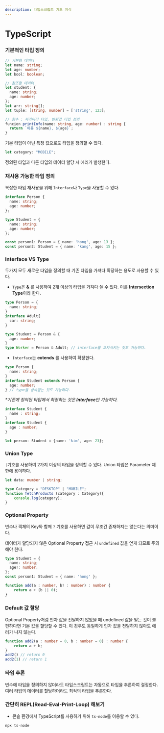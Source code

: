 ```yaml
---
description: 타입스크립트 기초 지식
---
```


# TypeScript

### 기본적인 타입 정의

```typescript
// 기본형 데이터
let name: string;
let age: number;
let bool: boolean;

// 참조형 데이터
let student: {
  name: string;
  age: number;
};
let arr: string[];
let tuple: [string, number] = ['string', 123];

// 함수 : 파라미터 타입, 반환값 타입 정의
funcion printInfo(name: string, age: number) : string {
  return `이름 ${name}, ${age}`;
}
```

기본 타입이 아닌 특정 값으로도 타입을 정의할 수 있다.

```typescript
let category: "MOBILE";
```

정의된 타입과 다른 타입의 데이터 할당 시 에러가 발생한다.

### 재사용 가능한 타입 정의

복잡한 타입 재사용을 위해 `Interface`나 `Type`을 사용할 수 있다.

```typescript
interface Person {
  name: string;
  age: number;
};

type Student = {
  name: string;
  age: number;
};

const person1: Person = { name: 'hong', age: 13 };
const person2: Student = { name: 'kang', age: 15 };
```

### Interface VS Type

두가지 모두 새로운 타입을 정의할 때 기존 타입을 가져다 확장하는 용도로 사용할 수 있다.

* `Type`은 **&** 를 사용하여 2개 이상의 타입을 가져다 쓸 수 있다. 이를 **Intersection Type**이라 한다.

```typescript
type Person = {
  name: string;
}
interface Adult{
  car: string;
}

type Student = Person & {
  age: number;
}
type Worker = Person & Adult; // interface를 교차시키는 것도 가능하다.
```

* `Interface`는 **extends** 를 사용하여 확장한다.

```typescript
type Person {
  name: string;
}
interface Student extends Person {
  age: number;
} // type을 상속받는 것도 가능하다.
```

_\*기존에 정의된 타입에서 확장하는 것은 **Interface**만 가능하다._

```typescript
interface Student {
  name : string;
}
interface Student {
  age : number;
}

let person: Student = {name: 'kim', age: 23};
```

### Union Type

`|`기호를 사용하여 2가지 이상의 타입을 정의할 수 있다. Union 타입은 Parameter 제한에 용이하다.

```typescript
let data: number | string;

type Category = "DESKTOP" | "MOBILE";
function fetchProducts (category : Category){
    console.log(category);
}
```

### Optional Property

변수나 객체의 Key와 함께 `?` 기호를 사용하면 값이 무조건 존재하지는 않는다는 의미이다.

데이터가 할당되지 않은 Optional Property 접근 시 `undefined` 값을 얻게 되므로 주의해야 한다.

```typescript
type Student = {
  name: string;
  age?: number;
};
const person1: Student = { name: 'hong' };

function add(a : number, b? : number) : number {
	return a + (b || 0);
}
```

### Default 값 할당

Optional Property처럼 인자 값을 전달하지 않았을 때 undefined 값을 얻는 것이 불편하다면 기본 값을 할당할 수 있다. 이 경우도 동일하게 인자 값을 전달하지 않아도 에러가 나지 않는다.

```typescript
function add2(a : number = 0, b : number = 0) : number {
	return a + b;
}
add2() // return 0
add2(1) // return 1
```

### 타입 추론

변수에 타입을 정의하지 않더라도 타입스크립트는 자동으로 타입을 추론하여 결정한다. 여러 타입의 데이터를 할당하더라도 최적의 타입을 추론한다.

### 간단히 REPL(Read-Eval-Print-Loop) 해보기

* 콘솔 환경에서 TypeScript를 사용하기 위해 `ts-node`를 이용할 수 있다.

```typescript
npx ts-node
```
